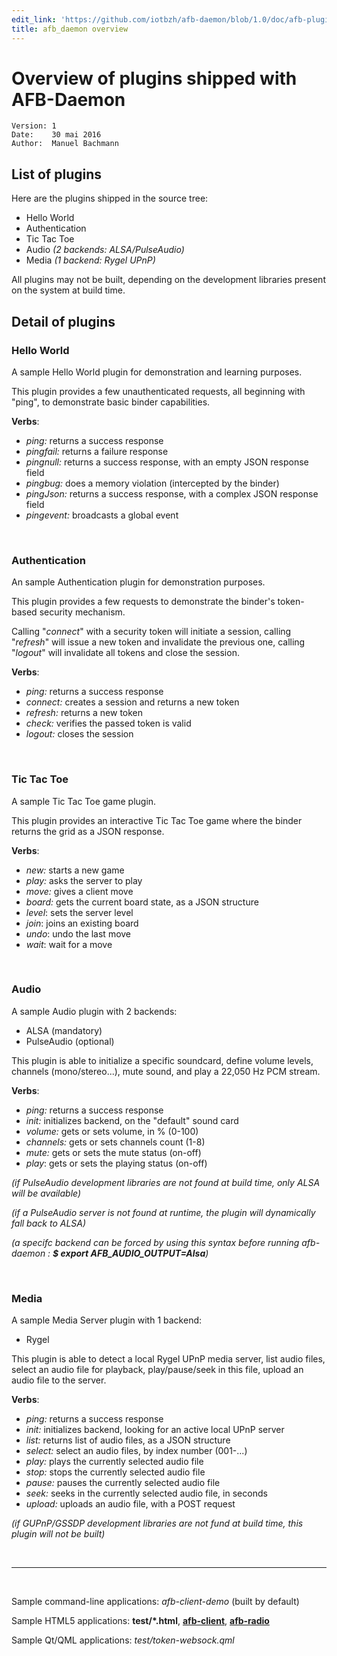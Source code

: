 ```yaml
---
edit_link: 'https://github.com/iotbzh/afb-daemon/blob/1.0/doc/afb-plugins-overview.md'
title: afb_daemon overview
---
```


<!-- WARNING: This file is generated. See fetch_docs.js. -->

# Overview of plugins shipped with AFB-Daemon
    Version: 1
    Date:    30 mai 2016
    Author:  Manuel Bachmann


## List of plugins
Here are the plugins shipped in the source tree:

* Hello World
* Authentication
* Tic Tac Toe
* Audio _(2 backends: ALSA/PulseAudio)_
* Media _(1 backend: Rygel UPnP)_

All plugins may not be built, depending on the development libraries present on the system at build time.


## Detail of plugins

### Hello World

A sample Hello World plugin for demonstration and learning purposes.

This plugin provides a few unauthenticated requests, all beginning with "ping", to demonstrate basic binder capabilities.

**Verbs**:

* _ping:_ returns a success response
* _pingfail:_ returns a failure response
* _pingnull:_ returns a success response, with an empty JSON response field
* _pingbug:_ does a memory violation (intercepted by the binder)
* _pingJson:_ returns a success response, with a complex JSON response field
* _pingevent:_ broadcasts a global event

<br />


### Authentication

An sample Authentication plugin for demonstration purposes.

This plugin provides a few requests to demonstrate the binder's token-based security mechanism.

Calling "_connect_" with a security token will initiate a session, calling "_refresh_" will issue a new token and invalidate the previous one, calling "_logout_" will invalidate all tokens and close the session.

**Verbs**:

* _ping:_ returns a success response
* _connect:_ creates a session and returns a new token
* _refresh:_ returns a new token
* _check:_ verifies the passed token is valid
* _logout:_ closes the session

<br />


### Tic Tac Toe

A sample Tic Tac Toe game plugin.

This plugin provides an interactive Tic Tac Toe game where the binder returns the grid as a JSON response. 

**Verbs**:

* _new:_ starts a new game
* _play:_ asks the server to play
* _move:_ gives a client move
* _board:_ gets the current board state, as a JSON structure
* _level_: sets the server level
* _join_: joins an existing board
* _undo_: undo the last move
* _wait_: wait for a move

<br />


### Audio

A sample Audio plugin with 2 backends:

* ALSA (mandatory)
* PulseAudio (optional)

This plugin is able to initialize a specific soundcard, define volume levels, channels (mono/stereo...), mute sound, and play a 22,050 Hz PCM stream.

**Verbs**:

* _ping:_ returns a success response
* _init:_ initializes backend, on the "default" sound card
* _volume:_ gets or sets volume, in % (0-100)
* _channels:_ gets or sets channels count (1-8)
* _mute:_ gets or sets the mute status (on-off)
* _play_: gets or sets the playing status (on-off)

_(if PulseAudio development libraries are not found at build time, only ALSA will be available)_

_(if a PulseAudio server is not found at runtime, the plugin will dynamically fall back to ALSA)_

_(a specifc backend can be forced by using this syntax before running afb-daemon : **$ export AFB_AUDIO_OUTPUT=Alsa**)_

<br />


### Media

A sample Media Server plugin with 1 backend:

 * Rygel

This plugin is able to detect a local Rygel UPnP media server, list audio files, select an audio file for playback, play/pause/seek in this file, upload an audio file to the server.

**Verbs**:

* _ping:_ returns a success response
* _init:_ initializes backend, looking for an active local UPnP server
* _list:_ returns list of audio files, as a JSON structure
* _select:_ select an audio files, by index number (001-...)
* _play:_ plays the currently selected audio file
* _stop:_ stops the currently selected audio file
* _pause:_ pauses the currently selected audio file
* _seek:_ seeks in the currently selected audio file, in seconds
* _upload:_ uploads an audio file, with a POST request

_(if GUPnP/GSSDP development libraries are not fund at build time, this plugin will not be built)_

<br />


---
<br />

Sample command-line applications: _afb-client-demo_ (built by default)

Sample HTML5 applications: **test/*.html**, **[afb-client](https://github.com/iotbzh/afb-client)**, **[afb-radio](https://github.com/iotbzh/afb-radio)**

Sample Qt/QML applications: *test/token-websock.qml*
